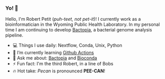 ### Yo! 👋

Hello, I'm Robert Petit (*puh-teet, not pet-it*)! I currently work as a bioinformatician in the Wyoming Public Health Laboratory. In my personal time I am continuing to develop [Bactopia](https://bactopia.github.io/), a bacterial genome analysis pipeline.

- 💻 Things I use daily: Nextflow, Conda, Unix, Python
- 🌱 I’m currently learning [Github Actions](https://github.com/features/actions)
- 💬 Ask me about: [Bactopia](https://bactopia.github.io/) and [Bioconda](https://bioconda.github.io/)
- ⚡ Fun fact: I'm the third Robert, in a line of Bobs
- 🔥 Hot take: *Pecan* is pronounced **PEE-CAN**!

<!--
**rpetit3/rpetit3** is a ✨ _special_ ✨ repository because its `README.md` (this file) appears on your GitHub profile.

Here are some ideas to get you started:

- 🔭 I’m currently working on ...
- 🌱 I’m currently learning ...
- 👯 I’m looking to collaborate on ...
- 🤔 I’m looking for help with ...
- 💬 Ask me about ...
- 📝 I regulary write ...
- 💻 I use daily ...
- ⚡ Fun fact: ...
-->
